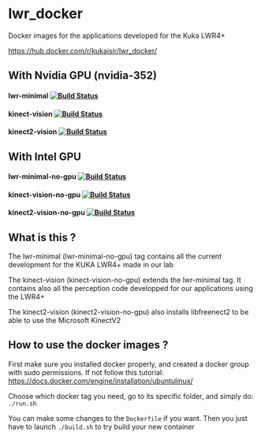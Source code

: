 # lwr_docker
Docker images for the applications developed for the Kuka LWR4+

https://hub.docker.com/r/kukaisir/lwr_docker/

## With Nvidia GPU (nvidia-352)
#### lwr-minimal [![Build Status](https://travis-ci.org/kuka-isir/lwr_docker.svg?branch=build_minimal)](https://travis-ci.org/kuka-isir/lwr_docker)
#### kinect-vision [![Build Status](https://travis-ci.org/kuka-isir/lwr_docker.svg?branch=build_kinect_vison)](https://travis-ci.org/kuka-isir/lwr_docker)
#### kinect2-vision [![Build Status](https://travis-ci.org/kuka-isir/lwr_docker.svg?branch=build_kinect2_vison)](https://travis-ci.org/kuka-isir/lwr_docker)

## With Intel GPU
#### lwr-minimal-no-gpu [![Build Status](https://travis-ci.org/kuka-isir/lwr_docker.svg?branch=build_minimal_no_gpu)](https://travis-ci.org/kuka-isir/lwr_docker)
#### kinect-vision-no-gpu [![Build Status](https://travis-ci.org/kuka-isir/lwr_docker.svg?branch=build_kinect_vision_no_gpu)](https://travis-ci.org/kuka-isir/lwr_docker)
#### kinect2-vision-no-gpu [![Build Status](https://travis-ci.org/kuka-isir/lwr_docker.svg?branch=build_kinect2_vision_no_gpu)](https://travis-ci.org/kuka-isir/lwr_docker)

## What is this ?
The lwr-minimal (lwr-minimal-no-gpu) tag contains all the current development for the KUKA LWR4+ made in our lab

The kinect-vision (kinect-vision-no-gpu) extends the lwr-minimal tag. It contains also all the perception code developped for our applications using the LWR4+

The kinect2-vision (kinect2-vision-no-gpu) also installs libfreenect2 to be able to use the Microsoft KinectV2

## How to use the docker images ?
First make sure you installed docker properly, and created a docker group with sudo permissions. If not follow this tutorial: https://docs.docker.com/engine/installation/ubuntulinux/

Choose which docker tag you need, go to its specific folder, and simply do: `./run.sh`

You can make some changes to the `Dockerfile` if you want. Then you just have to launch `./build.sh` to try build your new container
